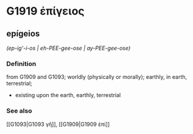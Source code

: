 # G1919 ἐπίγειος

## epígeios

_(ep-ig'-i-os | eh-PEE-gee-ose | ay-PEE-gee-ose)_

### Definition

from G1909 and G1093; worldly (physically or morally); earthly, in earth, terrestrial; 

- existing upon the earth, earthly, terrestrial

### See also

[[G1093|G1093 γῆ]], [[G1909|G1909 ἐπί]]

